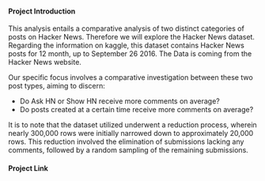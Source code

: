 #### Project Introduction
This analysis entails a comparative analysis of two distinct categories of posts on Hacker News. Therefore we will explore the Hacker News dataset. Regarding the information on kaggle, this dataset contains Hacker News posts for 12 month, up to September 26 2016. The Data is coming from the Hacker News website.

Our specific focus involves a comparative investigation between these two post types, aiming to discern:

- Do Ask HN or Show HN receive more comments on average?
- Do posts created at a certain time receive more comments on average?

It is to note that the dataset utilized underwent a reduction process, wherein nearly 300,000 rows were initially narrowed down to approximately 20,000 rows. This reduction involved the elimination of submissions lacking any comments, followed by a random sampling of the remaining submissions.


#### Project Link
